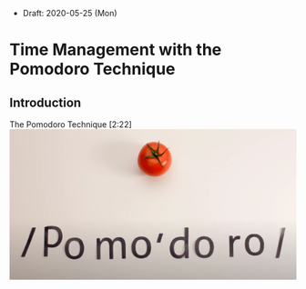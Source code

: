 * Draft: 2020-05-25 (Mon)
# Time Management with the Pomodoro Technique
## Introduction
The Pomodoro Technique [2:22]
[![The Pomodoro Technique](images/pomodoro-screenshot.png)](https://youtu.be/VFW3Ld7JO0w)

